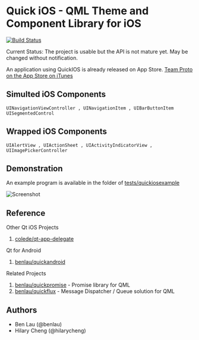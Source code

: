 Quick iOS - QML Theme and Component Library for iOS
===================================================

[![Build Status](https://api.travis-ci.org/benlau/quickios.svg)](https://travis-ci.org/benlau/quickios)

Current Status: The project is usable but the API is not mature yet. May be changed without notification. 

An application using QuickIOS is already released on App Store.
[Team Proto on the App Store on iTunes](https://itunes.apple.com/app/id977559378)

Simulted iOS Components
-----------------------

    UINavigationViewController , UINavigationItem , UIBarButtonItem
    UISegmentedControl

Wrapped iOS Components
----------------------

    UIAlertView , UIActionSheet , UIActivityIndicatorView , UIImagePickerController

Demonstration
-------------

An example program is available in the folder of [tests/quickiosexample](tests/quickiosexample)

![Screenshot](https://raw.githubusercontent.com/benlau/quickios/master/docs/example.jpg)


Reference
---------

Other Qt iOS Projects

 1. [colede/qt-app-delegate](https://github.com/colede/qt-app-delegate)
 
Qt for Android

 1. [benlau/quickandroid](https://github.com/benlau/quickandroid)

Related Projects
 1. [benlau/quickpromise](https://github.com/benlau/quickpromise) - Promise library for QML
 2. [benlau/quickflux](https://github.com/benlau/quickflux) - Message Dispatcher / Queue solution for QML

Authors
-------

 * Ben Lau (@benlau)
 * Hilary Cheng (@hilarycheng)
